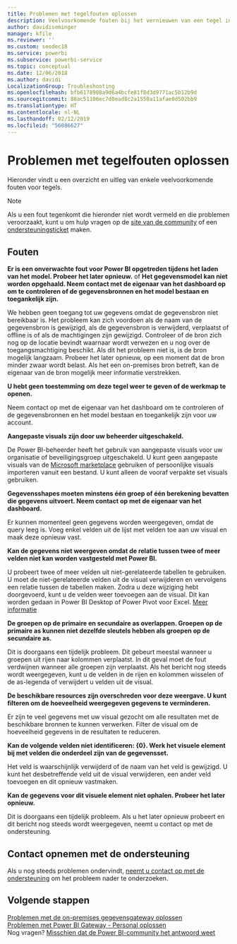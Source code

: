 ```yaml
---
title: Problemen met tegelfouten oplossen
description: Veelvoorkomende fouten bij het vernieuwen van een tegel in Power BI
author: davidiseminger
manager: kfile
ms.reviewer: ''
ms.custom: seodec18
ms.service: powerbi
ms.subservice: powerbi-service
ms.topic: conceptual
ms.date: 12/06/2018
ms.author: davidi
LocalizationGroup: Troubleshooting
ms.openlocfilehash: bfb6178908a9d6a4bcfe81f8d3d9771ac5b12b9d
ms.sourcegitcommit: 88ac51106ec7d0ead8c2a1550a11afae0d502bb9
ms.translationtype: HT
ms.contentlocale: nl-NL
ms.lasthandoff: 02/12/2019
ms.locfileid: "56086627"
---
```

# <a name="troubleshooting-tile-errors"></a>Problemen met tegelfouten oplossen
Hieronder vindt u een overzicht en uitleg van enkele veelvoorkomende fouten voor tegels.

> [!NOTE]
> Als u een fout tegenkomt die hieronder niet wordt vermeld en die problemen veroorzaakt, kunt u om hulp vragen op de [site van de community](http://community.powerbi.com/) of een [ondersteuningsticket](https://powerbi.microsoft.com/support/) maken.
> 
> 

## <a name="errors"></a>Fouten
**Er is een onverwachte fout voor Power BI opgetreden tijdens het laden van het model. Probeer het later opnieuw.**
of **Het gegevensmodel kan niet worden opgehaald. Neem contact met de eigenaar van het dashboard op om te controleren of de gegevensbronnen en het model bestaan en toegankelijk zijn.**

We hebben geen toegang tot uw gegevens omdat de gegevensbron niet bereikbaar is. Het probleem kan zich voordoen als de naam van de gegevensbron is gewijzigd, als de gegevensbron is verwijderd, verplaatst of offline is of als de machtigingen zijn gewijzigd. Controleer of de bron zich nog op de locatie bevindt waarnaar wordt verwezen en u nog over de toegangsmachtiging beschikt. Als dit het probleem niet is, is de bron mogelijk langzaam. Probeer het later opnieuw, op een moment dat de bron minder zwaar wordt belast. Als het een on-premises bron betreft, kan de eigenaar van de bron mogelijk meer informatie verstrekken.

**U hebt geen toestemming om deze tegel weer te geven of de werkmap te openen.**

Neem contact op met de eigenaar van het dashboard om te controleren of de gegevensbronnen en het model bestaan en toegankelijk zijn voor uw account.

**Aangepaste visuals zijn door uw beheerder uitgeschakeld.**

De Power BI-beheerder heeft het gebruik van aangepaste visuals voor uw organisatie of beveiligingsgroep uitgeschakeld. U kunt geen aangepaste visuals van de [Microsoft marketplace](https://appsource.microsoft.com/en-us/marketplace/apps?page=1&product=power-bi-visuals) gebruiken of persoonlijke visuals importeren vanuit een bestand. U kunt alleen de vooraf verpakte set visuals gebruiken.


**Gegevensshapes moeten minstens één groep of één berekening bevatten die gegevens uitvoert. Neem contact op met de eigenaar van het dashboard.**

Er kunnen momenteel geen gegevens worden weergegeven, omdat de query leeg is. Voeg enkel velden uit de lijst met velden toe aan uw visual en maak deze opnieuw vast.

**Kan de gegevens niet weergeven omdat de relatie tussen twee of meer velden niet kan worden vastgesteld met Power BI.**

U probeert twee of meer velden uit niet-gerelateerde tabellen te gebruiken. U moet de niet-gerelateerde velden uit de visual verwijderen en vervolgens een relatie tussen de tabellen maken. Zodra u deze wijziging hebt doorgevoerd, kunt u de velden weer toevoegen aan de visual. Dit kan worden gedaan in Power BI Desktop of Power Pivot voor Excel. [Meer informatie](desktop-create-and-manage-relationships.md)

**De groepen op de primaire en secundaire as overlappen. Groepen op de primaire as kunnen niet dezelfde sleutels hebben als groepen op de secundaire as.**

Dit is doorgaans een tijdelijk probleem. Dit gebeurt meestal wanneer u groepen uit rijen naar kolommen verplaatst. In dit geval moet de fout verdwijnen wanneer alle groepen zijn verplaatst. Als het bericht nog steeds wordt weergegeven, kunt u de velden in de rijen en kolommen wisselen of de as-legenda of verwijdert u velden uit de visual.  

**De beschikbare resources zijn overschreden voor deze weergave. U kunt filteren om de hoeveelheid weergegeven gegevens te verminderen.**

Er zijn te veel gegevens met uw visual gezocht om alle resultaten met de beschikbare bronnen te kunnen verwerken. Filter de visual om de hoeveelheid gegevens in de resultaten te reduceren.

**Kan de volgende velden niet identificeren: {0}. Werk het visuele element bij met velden die onderdeel zijn van de gegevensset.**

Het veld is waarschijnlijk verwijderd of de naam van het veld is gewijzigd. U kunt het desbetreffende veld uit de visual verwijderen, een ander veld toevoegen en dit opnieuw vastmaken.

**Kan de gegevens voor dit visuele element niet ophalen. Probeer het later opnieuw.**

Dit is doorgaans een tijdelijk probleem. Als u het later opnieuw probeert en dit bericht nog steeds wordt weergegeven, neemt u contact op met de ondersteuning.

## <a name="contact-support"></a>Contact opnemen met de ondersteuning
Als u nog steeds problemen ondervindt, [neemt u contact op met de ondersteuning](https://support.powerbi.com) om het probleem nader te onderzoeken.

## <a name="next-steps"></a>Volgende stappen
[Problemen met de on-premises gegevensgateway oplossen](service-gateway-onprem-tshoot.md)  
[Problemen met Power BI Gateway - Personal oplossen](service-admin-troubleshooting-power-bi-personal-gateway.md)  
Nog vragen? [Misschien dat de Power BI-community het antwoord weet](http://community.powerbi.com/)

